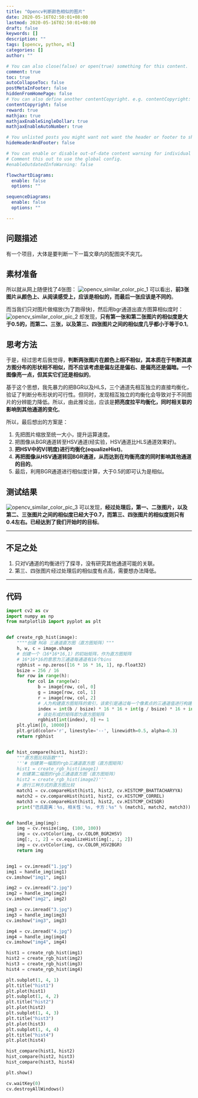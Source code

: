 ```yaml
---
title: "Opencv判断颜色相似的图片"
date: 2020-05-16T02:50:01+08:00
lastmod: 2020-05-16T02:50:01+08:00
draft: false
keywords: []
description: ""
tags: [opencv, python, ml]
categories: []
author: ""

# You can also close(false) or open(true) something for this content.
comment: true
toc: true
autoCollapseToc: false
postMetaInFooter: false
hiddenFromHomePage: false
# You can also define another contentCopyright. e.g. contentCopyright: "This is another copyright."
contentCopyright: false
reward: true
mathjax: true
mathjaxEnableSingleDollar: true
mathjaxEnableAutoNumber: true

# You unlisted posts you might want not want the header or footer to show
hideHeaderAndFooter: false

# You can enable or disable out-of-date content warning for individual post.
# Comment this out to use the global config.
#enableOutdatedInfoWarning: false

flowchartDiagrams:
  enable: false
  options: ""

sequenceDiagrams: 
  enable: false
  options: ""

---
```


## 问题描述

有一个项目，大体是要判断一下一篇文章内的配图突不突兀。

## 素材准备

所以就从网上随便找了4张图：
![opencv_similar_color_pic_1](/images/opencv_similar_color_pic_1.png)
可以看出，**前3张图片从颜色上、从阅读感受上，应该是相似的，而最后一张应该是不同的**。

而当我们只对图片做缩放(为了跑得快)，然后用bgr通道出直方图算相似度时：
![opencv_similar_color_pic_2](/images/opencv_similar_color_pic_2.png)
却发现，**只有第一张和第二张图片的相似度是大于0.5的，而第二、三张，以及第三、四张图片之间的相似度几乎都小于等于0.1**。

## 思考方法

于是，经过思考后我觉得，**判断两张图片在颜色上相不相似，其本质在于判断其直方图分布的形状相不相似，而不应该考虑是偏左还是偏右、是偏亮还是偏暗。一个图像亮一点，但其实它们还是相似的**。

基于这个思想，我先暴力的把BGR以及HLS，三个通道先相互独立的直接均衡化，验证了判断分布形状的可行性。但同时，发现相互独立的均衡化会导致对于不同图片的分辨能力降低。所以，由此推论出，应该是**把亮度拉平均衡化，同时相关联的影响到其他通道的变化**。

所以，最后想出的方案是：

1. 先把图片缩放至统一大小，提升运算速度。
2. 把图像从BGR通道转至HSV通道(经实验，HSV通道比HLS通道效果好)。
3. **把HSV中的V(明度)进行均衡化(equalizeHist)**。
4. **再把图像从HSV通道转回BGR通道，从而达到在均衡亮度的同时影响其他通道的目的**。
5. 最后，利用BGR通道进行相似度计算，大于0.5的即可认为是相似。

## 测试结果

![opencv_similar_color_pic_3](/images/opencv_similar_color_pic_3.png)
可以发现，**经过处理后，第一、二张图片，以及第二、三张图片之间的相似度已经大于0.7，而第三、四张图片的相似度则只有0.4左右。已经达到了我们开始时的目标**。

------------------------------------------------------

## 不足之处

1. 只对V通道的均衡进行了探寻，没有研究其他通道可能的关联。
2. 第三、四张图片经过处理后的相似度有点高，需要想办法降低。

------------------------------------------------------

## 代码

```python
import cv2 as cv
import numpy as np
from matplotlib import pyplot as plt


def create_rgb_hist(image):
    """"创建 RGB 三通道直方图（直方图矩阵）"""
    h, w, c = image.shape
    # 创建一个（16*16*16,1）的初始矩阵，作为直方图矩阵
    # 16*16*16的意思为三通道每通道有16个bins
    rgbhist = np.zeros([16 * 16 * 16, 1], np.float32)
    bsize = 256 / 16
    for row in range(h):
        for col in range(w):
            b = image[row, col, 0]
            g = image[row, col, 1]
            r = image[row, col, 2]
            # 人为构建直方图矩阵的索引，该索引是通过每一个像素点的三通道值进行构建
            index = int(b / bsize) * 16 * 16 + int(g / bsize) * 16 + int(r / bsize)
            # 该处形成的矩阵即为直方图矩阵
            rgbhist[int(index), 0] += 1
    plt.ylim([0, 10000])
    plt.grid(color='r', linestyle='--', linewidth=0.5, alpha=0.3)
    return rgbhist


def hist_compare(hist1, hist2):
    """直方图比较函数"""
    '''# 创建第一幅图的rgb三通道直方图（直方图矩阵）
    hist1 = create_rgb_hist(image1)
    # 创建第二幅图的rgb三通道直方图（直方图矩阵）
    hist2 = create_rgb_hist(image2)'''
    # 进行三种方式的直方图比较
    match1 = cv.compareHist(hist1, hist2, cv.HISTCMP_BHATTACHARYYA)
    match2 = cv.compareHist(hist1, hist2, cv.HISTCMP_CORREL)
    match3 = cv.compareHist(hist1, hist2, cv.HISTCMP_CHISQR)
    print("巴氏距离：%s, 相关性：%s, 卡方：%s" % (match1, match2, match3))


def handle_img(img):
    img = cv.resize(img, (100, 100))
    img = cv.cvtColor(img, cv.COLOR_BGR2HSV)
    img[:, :, 2] = cv.equalizeHist(img[:, :, 2])
    img = cv.cvtColor(img, cv.COLOR_HSV2BGR)
    return img


img1 = cv.imread("1.jpg")
img1 = handle_img(img1)
cv.imshow("img1", img1)

img2 = cv.imread("2.jpg")
img2 = handle_img(img2)
cv.imshow("img2", img2)

img3 = cv.imread("3.jpg")
img3 = handle_img(img3)
cv.imshow("img3", img3)

img4 = cv.imread("4.jpg")
img4 = handle_img(img4)
cv.imshow("img4", img4)

hist1 = create_rgb_hist(img1)
hist2 = create_rgb_hist(img2)
hist3 = create_rgb_hist(img3)
hist4 = create_rgb_hist(img4)

plt.subplot(1, 4, 1)
plt.title("hist1")
plt.plot(hist1)
plt.subplot(1, 4, 2)
plt.title("hist2")
plt.plot(hist2)
plt.subplot(1, 4, 3)
plt.title("hist3")
plt.plot(hist3)
plt.subplot(1, 4, 4)
plt.title("hist4")
plt.plot(hist4)

hist_compare(hist1, hist2)
hist_compare(hist2, hist3)
hist_compare(hist3, hist4)

plt.show()

cv.waitKey(0)
cv.destroyAllWindows()
```
